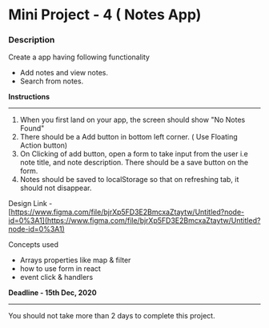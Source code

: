 # Mini Project - 4 ( Notes App)

### **Description**

Create a app having following functionality

-   Add notes and view notes.
-   Search from notes.

**Instructions**

----------

1.  When you first land on your app, the screen should show "No Notes Found"
2.  There should be a Add button in bottom left corner. ( Use Floating Action button)
3.  On Clicking of add button, open a form to take input from the user i.e note title, and note description. There should be a save button on the form.
4.  Notes should be saved to localStorage so that on refreshing tab, it should not disappear.

Design Link - [](https://www.figma.com/file/bjrXp5FD3E2BmcxaZtaytw/Untitled?node-id=0%3A1)[https://www.figma.com/file/bjrXp5FD3E2BmcxaZtaytw/Untitled?node-id=0%3A1](https://www.figma.com/file/bjrXp5FD3E2BmcxaZtaytw/Untitled?node-id=0%3A1)

Concepts used

-   Arrays properties like map & filter
-   how to use form in react
-   event click & handlers

**Deadline - 15th Dec, 2020**

----------

You should not take more than 2 days to complete this project.
